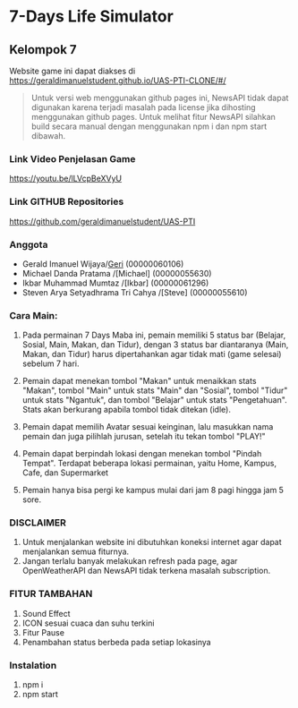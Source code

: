 # 7-Days Life Simulator

## Kelompok 7

Website game ini dapat diakses di https://geraldimanuelstudent.github.io/UAS-PTI-CLONE/#/

> Untuk versi web menggunakan github pages ini, NewsAPI tidak dapat digunakan karena terjadi masalah pada license jika dihosting menggunakan github pages. Untuk melihat fitur NewsAPI silahkan build secara manual dengan menggunakan npm i dan npm start dibawah.

### Link Video Penjelasan Game

https://youtu.be/lLVcpBeXVyU

### Link GITHUB Repositories

https://github.com/geraldimanuelstudent/UAS-PTI

### Anggota

- Gerald Imanuel Wijaya/[Geri](https://github.com/geraldimanuelstudent) (00000060106)
- Michael Danda Pratama /[Michael] (00000055630)
- Ikbar Muhammad Mumtaz /[Ikbar] (00000061296)
- Steven Arya Setyadhrama Tri Cahya /[Steve] (00000055610)

### Cara Main:

1. Pada permainan 7 Days Maba ini, pemain memiliki 5 status bar (Belajar, Sosial, Main, Makan, dan Tidur), dengan 3 status bar diantaranya (Main, Makan, dan Tidur) harus dipertahankan agar tidak mati (game selesai) sebelum 7 hari.

2. Pemain dapat menekan tombol "Makan" untuk menaikkan stats "Makan", tombol "Main" untuk stats "Main" dan "Sosial", tombol "Tidur" untuk stats "Ngantuk", dan tombol "Belajar" untuk stats "Pengetahuan". Stats akan berkurang apabila tombol tidak ditekan (idle).

3. Pemain dapat memilih Avatar sesuai keinginan, lalu masukkan nama pemain dan juga pilihlah jurusan, setelah itu tekan tombol "PLAY!"

4. Pemain dapat berpindah lokasi dengan menekan tombol "Pindah Tempat". Terdapat beberapa lokasi permainan, yaitu Home, Kampus, Cafe, dan Supermarket

5. Pemain hanya bisa pergi ke kampus mulai dari jam 8 pagi hingga jam 5 sore.

### DISCLAIMER

1. Untuk menjalankan website ini dibutuhkan koneksi internet agar dapat menjalankan semua fiturnya.
2. Jangan terlalu banyak melakukan refresh pada page, agar OpenWeatherAPI dan NewsAPI tidak terkena masalah subscription.

### FITUR TAMBAHAN

1. Sound Effect
2. ICON sesuai cuaca dan suhu terkini
3. Fitur Pause
4. Penambahan status berbeda pada setiap lokasinya

### Instalation

1. npm i
2. npm start
